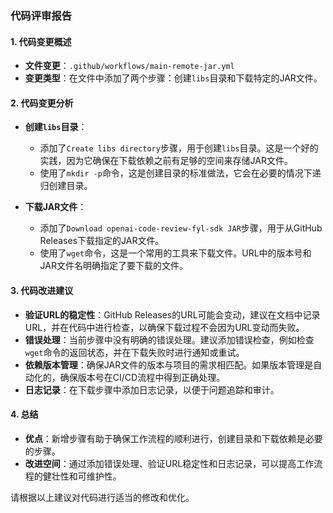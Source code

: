 ### 代码评审报告

#### 1. 代码变更概述
- **文件变更**：`.github/workflows/main-remote-jar.yml`
- **变更类型**：在文件中添加了两个步骤：创建`libs`目录和下载特定的JAR文件。

#### 2. 代码变更分析
- **创建`libs`目录**：
  - 添加了`Create libs directory`步骤，用于创建`libs`目录。这是一个好的实践，因为它确保在下载依赖之前有足够的空间来存储JAR文件。
  - 使用了`mkdir -p`命令，这是创建目录的标准做法，它会在必要的情况下递归创建目录。

- **下载JAR文件**：
  - 添加了`Download openai-code-review-fyl-sdk JAR`步骤，用于从GitHub Releases下载指定的JAR文件。
  - 使用了`wget`命令，这是一个常用的工具来下载文件。URL中的版本号和JAR文件名明确指定了要下载的文件。

#### 3. 代码改进建议
- **验证URL的稳定性**：GitHub Releases的URL可能会变动，建议在文档中记录URL，并在代码中进行检查，以确保下载过程不会因为URL变动而失败。
- **错误处理**：当前步骤中没有明确的错误处理。建议添加错误检查，例如检查`wget`命令的返回状态，并在下载失败时进行通知或重试。
- **依赖版本管理**：确保JAR文件的版本与项目的需求相匹配。如果版本管理是自动化的，确保版本号在CI/CD流程中得到正确处理。
- **日志记录**：在下载步骤中添加日志记录，以便于问题追踪和审计。

#### 4. 总结
- **优点**：新增步骤有助于确保工作流程的顺利进行，创建目录和下载依赖是必要的步骤。
- **改进空间**：通过添加错误处理、验证URL稳定性和日志记录，可以提高工作流程的健壮性和可维护性。

请根据以上建议对代码进行适当的修改和优化。